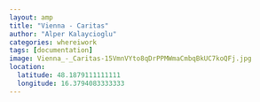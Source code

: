 ```yaml
---
layout: amp
title: "Vienna - Caritas"
author: "Alper Kalaycioglu"
categories: whereiwork
tags: [documentation]
image: Vienna_-_Caritas-15VmnVYto8qDrPPMWmaCmbqBkUC7koQFj.jpg
location:
  latitude: 48.1879111111111
  longitude: 16.3794083333333
---
```

